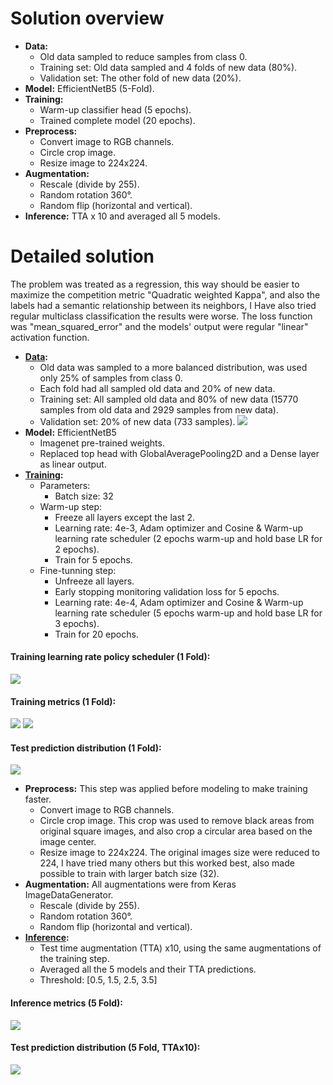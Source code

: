 # Solution overview

- **Data:**
  - Old data sampled to reduce samples from class 0.
  - Training set: Old data sampled and 4 folds of new data (80%).
  - Validation set: The other fold of new data (20%).
- **Model:** EfficientNetB5 (5-Fold).
- **Training:**
  - Warm-up classifier head (5 epochs).
  - Trained complete model (20 epochs).
- **Preprocess:**
  - Convert image to RGB channels.
  - Circle crop image.
  - Resize image to 224x224.
- **Augmentation:**
  - Rescale (divide by 255).
  - Random rotation 360°.
  - Random flip (horizontal and vertical).
- **Inference:** TTA x 10 and averaged all 5 models.


# Detailed solution

The problem was treated as a regression, this way should be easier to maximize the competition metric "Quadratic weighted Kappa", and also the labels had a semantic relationship between its neighbors, I Have also tried regular multiclass classification the results were worse. The loss function was "mean_squared_error" and the models' output were regular "linear" activation function.

- **[Data](https://github.com/dimitreOliveira/APTOS2019BlindnessDetection/blob/master/Best%20solution%20(Bronze%20medal%20-%20163rd%20place)/Train%20%26%20Validation%20split%20-%20(Old%2BNew).ipynb):**
  - Old data was sampled to a more balanced distribution, was used only 25% of samples from class 0.
  - Each fold had all sampled old data and 20% of new data.
  - Training set: All sampled old data and 80% of new data (15770 samples from old data and 2929 samples from new data).
  - Validation set: 20% of new data (733 samples).
![](https://raw.githubusercontent.com/dimitreOliveira/APTOS2019BlindnessDetection/master/Assets/fold_distribution.png)
- **Model:** EfficientNetB5
  - Imagenet pre-trained weights.
  - Replaced top head with GlobalAveragePooling2D and a Dense layer as linear output.
- **[Training](https://github.com/dimitreOliveira/APTOS2019BlindnessDetection/blob/master/Best%20solution%20(Bronze%20medal%20-%20163rd%20place)/233%20-%20EfficientNetB5-Reg-Img224%200%2C5data%20Fold1.ipynb):**
  - Parameters:
    - Batch size: 32
  - Warm-up step:
    - Freeze all layers except the last 2.
    - Learning rate: 4e-3, Adam optimizer and Cosine & Warm-up learning rate scheduler (2 epochs warm-up and hold base LR for 2 epochs).
    - Train for 5 epochs.
  - Fine-tunning step:
    - Unfreeze all layers.
    - Early stopping monitoring validation loss for 5 epochs.
    - Learning rate: 4e-4, Adam optimizer and Cosine & Warm-up learning rate scheduler (5 epochs warm-up and hold base LR for 3 epochs).
    - Train for 20 epochs.
#### Training learning rate policy scheduler (1 Fold):
![](https://raw.githubusercontent.com/dimitreOliveira/APTOS2019BlindnessDetection/master/Assets/fold_LR.png)
#### Training metrics (1 Fold):
![](https://raw.githubusercontent.com/dimitreOliveira/APTOS2019BlindnessDetection/master/Assets/fold_metrics.png)
![](https://raw.githubusercontent.com/dimitreOliveira/APTOS2019BlindnessDetection/master/Assets/fold_cf_matrix.png)
#### Test prediction distribution (1 Fold):
![](https://raw.githubusercontent.com/dimitreOliveira/APTOS2019BlindnessDetection/master/Assets/fold_pred_distribution.png)
- **Preprocess:** This step was applied before modeling to make training faster.
  - Convert image to RGB channels.
  - Circle crop image. This crop was used to remove black areas from original square images, and also crop a circular area based on the image center.
  - Resize image to 224x224. The original images size were reduced to 224, I have tried many others but this worked best, also made possible to train with larger batch size (32).
- **Augmentation:** All augmentations were from Keras ImageDataGenerator.
  - Rescale (divide by 255).
  - Random rotation 360°.
  - Random flip (horizontal and vertical).
- **[Inference](https://github.com/dimitreOliveira/APTOS2019BlindnessDetection/blob/master/Best%20solution%20(Bronze%20medal%20-%20163rd%20place)/258%20-%20EffNetB5%20-Reg-%205-Fold%20Img224%20Old%26New%20TTA%2010.ipynb):**
  - Test time augmentation (TTA) x10, using the same augmentations of the training step.
  - Averaged all the 5 models and their TTA predictions.
  - Threshold: [0.5, 1.5, 2.5, 3.5]
#### Inference metrics (5 Fold):
![](https://raw.githubusercontent.com/dimitreOliveira/APTOS2019BlindnessDetection/master/Assets/inference_cf_matrix.png)
#### Test prediction distribution (5 Fold, TTAx10):
![](https://raw.githubusercontent.com/dimitreOliveira/APTOS2019BlindnessDetection/master/Assets/inference_pred_distribution.png)
